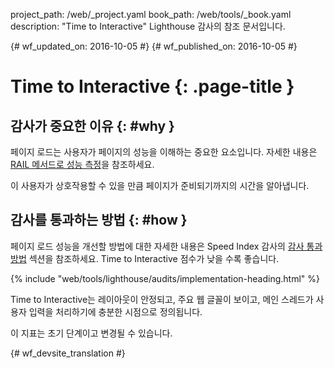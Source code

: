 project_path: /web/_project.yaml
book_path: /web/tools/_book.yaml
description: "Time to Interactive" Lighthouse 감사의 참조 문서입니다.

{# wf_updated_on: 2016-10-05 #}
{# wf_published_on: 2016-10-05 #}

# Time to Interactive  {: .page-title }

## 감사가 중요한 이유 {: #why }

페이지 로드는 사용자가 페이지의 성능을 이해하는 중요한 요소입니다.
 자세한 내용은[RAIL 메서드로 성능 측정](/web/fundamentals/performance/rail)을 참조하세요.

이 사용자가 상호작용할 수 있을 만큼 페이지가 준비되기까지의 시간을
알아냅니다.

## 감사를 통과하는 방법 {: #how }

페이지 로드 성능을 개선할 방법에 대한 자세한 내용은 Speed Index 감사의 [감사 통과 방법](speed-index#how) 섹션을
참조하세요.
Time to Interactive 점수가 낮을 수록 좋습니다.

{% include "web/tools/lighthouse/audits/implementation-heading.html" %}

Time to Interactive는 레이아웃이 안정되고,
주요 웹 글꼴이 보이고, 메인 스레드가 사용자 입력을 처리하기에 충분한 시점으로
정의됩니다.

이 지표는 초기 단계이고 변경될 수 있습니다.


{# wf_devsite_translation #}
